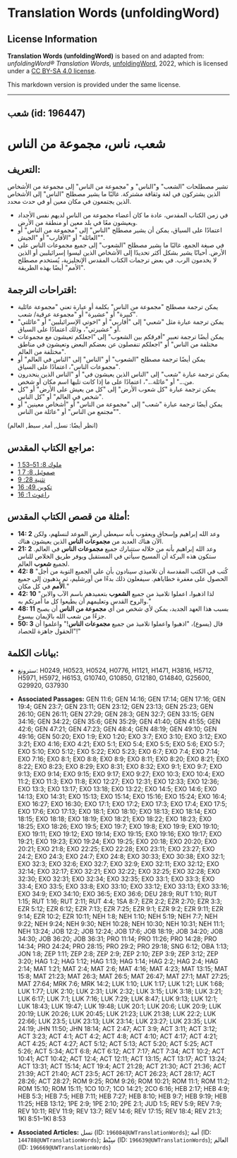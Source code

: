 # Translation Words (unfoldingWord)

## License Information

**Translation Words (unfoldingWord)** is based on and adapted from: _unfoldingWord® Translation Words_, [unfoldingWord](https://unfoldingword.org/utw), 2022, which is licensed under a [CC BY-SA 4.0 license](https://creativecommons.org/licenses/by-sa/4.0/legalcode.en).

This markdown version is provided under the same license.



--------------------------------

## شعب (id: 196447)

شعب، ناس، مجموعة من الناس
=========================

التعريف:
--------

تشير مصطلحات "الشعب" و"الناس" و "مجموعة من الناس" إلى مجموعة من الأشخاص الذين يشتركون في لغة وثقافة مشتركة. غالبًا ما يشير مصطلح "الناس" إلى الأشخاص الذين يجتمعون في مكان معين أو في حدث محدد.

* في زمن الكتاب المقدس، عادة ما كان أعضاء مجموعة من الناس لديهم نفس الأجداد ويعيشون معًا في بلد معين أو منطقة من الأرض.
* اعتمادًا على السياق، يمكن أن يشير مصطلح "الناس" إلى "مجموعة من الناس" أو "العائلة" أو "الأقارب" أو "الجيش".
* في صيغة الجمع، غالبًا ما يشير مصطلح "الشعوب" إلى جميع مجموعات الناس على الأرض. أحيانًا يشير بشكل أكثر تحديدًا إلى الأشخاص الذين ليسوا إسرائيليين أو الذين لا يخدمون الرب. في بعض ترجمات الكتاب المقدس الإنجليزية، يُستخدم مصطلح "الأمم" أيضًا بهذه الطريقة.

اقتراحات الترجمة:
-----------------

* يمكن ترجمة مصطلح "مجموعة من الناس" بكلمة أو عبارة تعني "مجموعة عائلية كبيرة" أو "عشيرة" أو "مجموعة عرقية/ شعب".
* يمكن ترجمة عبارة مثل "شعبي" إلى "أقاربي" أو "اخوتي الإسرائيليين" أو "عائلتي" أو "عشيرتي"، وذلك اعتمادًا على السياق.
* يمكن أيضًا ترجمة تعبير "أفرقكم بين الشعوب" إلى "اجعلكم تعيشون مع مجموعات مختلفة من الناس" أو "اجعلكم تنفصلون عن بعضكم البعض وتعيشون في مناطق مختلفة من العالم".
* يمكن أيضًا ترجمة مصطلح "الشعوب" أو "الناس" إلى "الناس في العالم" أو "مجموعات الناس"، اعتمادًا على السياق.
* يمكن ترجمة عبارة "شعب" إلى "الناس الذين يعيشون في" أو "الناس الذين ينحدرون من..." أو "عائلة..."، اعتمادًا على ما إذا كانت تليها اسم مكان أو شخص.
* يمكن ترجمة عبارة "كل شعوب الأرض" إلى "كل من يعيش على الأرض" أو "كل شخص في العالم" أو "كل الناس".
* يمكن أيضًا ترجمة عبارة "شعب" إلى "مجموعة من الناس" أو "أشخاص معينين" أو "مجتمع من الناس" أو "عائلة من الناس".

(انظر أيضًا: نسل, أمة, سبط, العالم)

مراجع الكتاب المقدس:
--------------------

* [1 ملوك 8: 51–53](https://ref.ly/1Kgs8:51-1Kgs8:53)
* [1 صموئيل 8: 7](https://ref.ly/1Sam8:7)
* [تثنية 28: 9](https://ref.ly/Deut28:9)
* [تكوين 49: 16](https://ref.ly/Gen49:16)
* [راعوث 1: 16](https://ref.ly/Ruth1:16)

أمثلة من قصص الكتاب المقدس:
---------------------------

* **14: 2** وعد الله إبراهيم وإسحاق ويعقوب بأنه سيعطي أرض الموعد لنسلهم، ولكن الآن هناك العديد من **مجموعات الناس** الذين يعيشون هناك.
* **21: 2** وعد الله إبراهيم بأنه من خلاله ستتبارك جميع **مجموعات الناس** في العالم. ستكون هذه البركة أن المسيح سيأتي في المستقبل ويوفر طريق الخلاص للناس لجميع **شعوب** العالم.
* **42: 8** "كُتب في الكتب المقدسة أن تلاميذي سينادون بأن على الجميع التوبة من أجل الحصول على مغفرة خطاياهم. سيفعلون ذلك بدءًا من أورشليم، ثم يذهبون إلى جميع **الأمم** في كل مكان."
* **42: 10** "لذا اذهبوا، اعملوا تلاميذ من جميع **الشعوب** بتعميدهم باسم الآب والابن والروح القدس وتعليمهم أن يطيعوا كل ما أمرتكم به."
* **48: 11** بسبب هذا العهد الجديد، يمكن لأي شخص من أي **مجموعة من الناس** أن يصبح جزءًا من شعب الله بالإيمان بيسوع.
* **50: 3** قال (يسوع)، "اذهبوا واعملوا تلاميذ من جميع **مجموعات الناس**!" واعلموا أن "الحقول جاهزة للحصاد!"

بيانات الكلمة:
--------------

* سترونغ: H0249, H0523, H0524, H0776, H1121, H1471, H3816, H5712, H5971, H5972, H6153, G10740, G10850, G12180, G14840, G25600, G29920, G37930

* **Associated Passages:** GEN 11:6; GEN 14:16; GEN 17:14; GEN 17:16; GEN 19:4; GEN 23:7; GEN 23:11; GEN 23:12; GEN 23:13; GEN 25:23; GEN 26:10; GEN 26:11; GEN 27:29; GEN 28:3; GEN 32:7; GEN 33:15; GEN 34:16; GEN 34:22; GEN 35:6; GEN 35:29; GEN 41:40; GEN 41:55; GEN 42:6; GEN 47:21; GEN 47:23; GEN 48:4; GEN 48:19; GEN 49:10; GEN 49:16; GEN 50:20; EXO 1:9; EXO 1:20; EXO 3:7; EXO 3:10; EXO 3:12; EXO 3:21; EXO 4:16; EXO 4:21; EXO 5:1; EXO 5:4; EXO 5:5; EXO 5:6; EXO 5:7; EXO 5:10; EXO 5:12; EXO 5:22; EXO 5:23; EXO 6:7; EXO 7:4; EXO 7:14; EXO 7:16; EXO 8:1; EXO 8:8; EXO 8:9; EXO 8:11; EXO 8:20; EXO 8:21; EXO 8:22; EXO 8:23; EXO 8:29; EXO 8:31; EXO 8:32; EXO 9:1; EXO 9:7; EXO 9:13; EXO 9:14; EXO 9:15; EXO 9:17; EXO 9:27; EXO 10:3; EXO 10:4; EXO 11:2; EXO 11:3; EXO 11:8; EXO 12:27; EXO 12:31; EXO 12:33; EXO 12:36; EXO 13:3; EXO 13:17; EXO 13:18; EXO 13:22; EXO 14:5; EXO 14:6; EXO 14:13; EXO 14:31; EXO 15:13; EXO 15:14; EXO 15:16; EXO 15:24; EXO 16:4; EXO 16:27; EXO 16:30; EXO 17:1; EXO 17:2; EXO 17:3; EXO 17:4; EXO 17:5; EXO 17:6; EXO 17:13; EXO 18:1; EXO 18:10; EXO 18:13; EXO 18:14; EXO 18:15; EXO 18:18; EXO 18:19; EXO 18:21; EXO 18:22; EXO 18:23; EXO 18:25; EXO 18:26; EXO 19:5; EXO 19:7; EXO 19:8; EXO 19:9; EXO 19:10; EXO 19:11; EXO 19:12; EXO 19:14; EXO 19:15; EXO 19:16; EXO 19:17; EXO 19:21; EXO 19:23; EXO 19:24; EXO 19:25; EXO 20:18; EXO 20:20; EXO 20:21; EXO 21:8; EXO 22:25; EXO 22:28; EXO 23:11; EXO 23:27; EXO 24:2; EXO 24:3; EXO 24:7; EXO 24:8; EXO 30:33; EXO 30:38; EXO 32:1; EXO 32:3; EXO 32:6; EXO 32:7; EXO 32:9; EXO 32:11; EXO 32:12; EXO 32:14; EXO 32:17; EXO 32:21; EXO 32:22; EXO 32:25; EXO 32:28; EXO 32:30; EXO 32:31; EXO 32:34; EXO 32:35; EXO 33:1; EXO 33:3; EXO 33:4; EXO 33:5; EXO 33:8; EXO 33:10; EXO 33:12; EXO 33:13; EXO 33:16; EXO 34:9; EXO 34:10; EXO 36:5; EXO 36:6; DEU 28:9; RUT 1:10; RUT 1:15; RUT 1:16; RUT 2:11; RUT 4:4; 1SA 8:7; EZR 2:2; EZR 2:70; EZR 3:3; EZR 5:12; EZR 6:12; EZR 7:13; EZR 7:25; EZR 9:1; EZR 9:2; EZR 9:11; EZR 9:14; EZR 10:2; EZR 10:11; NEH 1:8; NEH 1:10; NEH 5:19; NEH 7:7; NEH 9:22; NEH 9:24; NEH 9:30; NEH 10:28; NEH 10:30; NEH 10:31; NEH 11:1; NEH 13:24; JOB 12:2; JOB 12:24; JOB 17:6; JOB 18:19; JOB 34:20; JOB 34:30; JOB 36:20; JOB 36:31; PRO 11:14; PRO 11:26; PRO 14:28; PRO 14:34; PRO 24:24; PRO 28:15; PRO 29:2; PRO 29:18; SNG 6:12; OBA 1:13; JON 1:8; ZEP 1:11; ZEP 2:8; ZEP 2:9; ZEP 2:10; ZEP 3:9; ZEP 3:12; ZEP 3:20; HAG 1:2; HAG 1:12; HAG 1:13; HAG 1:14; HAG 2:2; HAG 2:4; HAG 2:14; MAT 1:21; MAT 2:4; MAT 2:6; MAT 4:16; MAT 4:23; MAT 13:15; MAT 15:8; MAT 21:23; MAT 26:3; MAT 26:5; MAT 26:47; MAT 27:1; MAT 27:25; MAT 27:64; MRK 7:6; MRK 14:2; LUK 1:10; LUK 1:17; LUK 1:21; LUK 1:68; LUK 1:77; LUK 2:10; LUK 2:31; LUK 2:32; LUK 3:15; LUK 3:18; LUK 3:21; LUK 6:17; LUK 7:1; LUK 7:16; LUK 7:29; LUK 8:47; LUK 9:13; LUK 12:1; LUK 18:43; LUK 19:47; LUK 19:48; LUK 20:1; LUK 20:6; LUK 20:9; LUK 20:19; LUK 20:26; LUK 20:45; LUK 21:23; LUK 21:38; LUK 22:2; LUK 22:66; LUK 23:5; LUK 23:13; LUK 23:14; LUK 23:27; LUK 23:35; LUK 24:19; JHN 11:50; JHN 18:14; ACT 2:47; ACT 3:9; ACT 3:11; ACT 3:12; ACT 3:23; ACT 4:1; ACT 4:2; ACT 4:8; ACT 4:10; ACT 4:17; ACT 4:21; ACT 4:25; ACT 4:27; ACT 5:12; ACT 5:13; ACT 5:20; ACT 5:25; ACT 5:26; ACT 5:34; ACT 6:8; ACT 6:12; ACT 7:17; ACT 7:34; ACT 10:2; ACT 10:41; ACT 10:42; ACT 12:4; ACT 12:11; ACT 13:15; ACT 13:17; ACT 13:24; ACT 13:31; ACT 15:14; ACT 19:4; ACT 21:28; ACT 21:30; ACT 21:36; ACT 21:39; ACT 21:40; ACT 23:5; ACT 26:17; ACT 26:23; ACT 28:17; ACT 28:26; ACT 28:27; ROM 9:25; ROM 9:26; ROM 10:21; ROM 11:1; ROM 11:2; ROM 15:10; ROM 15:11; 1CO 10:7; 1CO 14:21; 2CO 6:16; HEB 2:17; HEB 4:9; HEB 5:3; HEB 7:5; HEB 7:11; HEB 7:27; HEB 8:10; HEB 9:7; HEB 9:19; HEB 11:25; HEB 13:12; 1PE 2:9; 1PE 2:10; 2PE 2:1; JUD 1:5; REV 5:9; REV 7:9; REV 10:11; REV 11:9; REV 13:7; REV 14:6; REV 17:15; REV 18:4; REV 21:3; 1KI 8:51–1KI 8:53
* **Associated Articles:** نسل (ID: `196084@UWTranslationWords`); أمة (ID: `144788@UWTranslationWords`); سِبْط (ID: `196639@UWTranslationWords`); العالم (ID: `196669@UWTranslationWords`)

